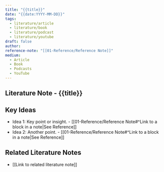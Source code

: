```yaml
---
title: "{{title}}"
date: "{{date:YYYY-MM-DD}}"
tags:
  - literature/article
  - literature/book
  - literature/podcast
  - literature/youtube
draft: false
author:
reference-note: "[[01-Reference/Reference Note]]"
medium:
  - Article
  - Book
  - Podcasts
  - YouTube
---
```


## Literature Note - {{title}}

## Key Ideas

- Idea 1: Key point or insight. \- \[\[01-Reference/Reference Note#^Link to a block in a note|See Reference\]\]
- Idea 2: Another point. \- \[\[01-Reference/Reference Note#^Link to a block in a note|See Reference\]\]

## Related Literature Notes

- \[\[Link to related literature note\]\]
